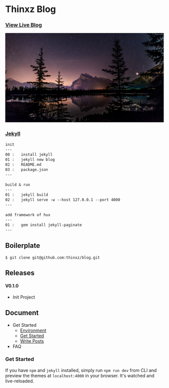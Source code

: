 Thinxz Blog
========

### [View Live Blog](http://blog.thinxz.cn) 

![](https://github.com/thinxz/blog/blob/test/blog-desktop.jpg)


### [Jekyll](http://jekyllcn.com/docs/quickstart/)  

```
init
---
00 :   install jekyll
01 :   jekyll new blog
02 :   README.md
03 :   package.json
---

build & run
---
01 :   jekyll build
02 :   jekyll serve -w --host 127.0.0.1 --port 4000
---

add framework of hux
---
01 :   gem install jekyll-paginate
---
```

Boilerplate
------------------

```
$ git clone git@github.com:thinxz/blog.git
```

Releases
--------

#### V0.1.0

- Init Project

Document
--------

* Get Started
	* [Environment](#environment)
	* [Get Started](#get-started)
	* [Write Posts](#write-posts)
* FAQ

### Get Started

If you have `npm` and `jekyll` installed, simply run `npm run dev` from CLI and preview the themes at `localhost:4000` in your browser. It's watched and live-reloaded.